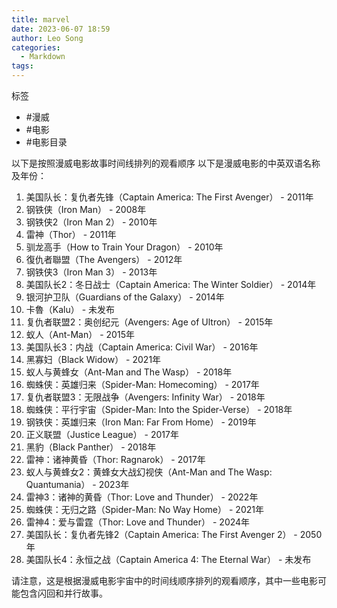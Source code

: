 ```yaml
---
title: marvel
date: 2023-06-07 18:59
author: Leo Song
categories:
  - Markdown
tags:
---
```


标签

- #漫威
- #电影
- #电影目录

以下是按照漫威电影故事时间线排列的观看顺序
以下是漫威电影的中英双语名称及年份：

1. 美国队长：复仇者先锋（Captain America: The First Avenger） - 2011年
2. 钢铁侠（Iron Man） - 2008年
3. 钢铁侠2（Iron Man 2） - 2010年
4. 雷神（Thor） - 2011年
5. 驯龙高手（How to Train Your Dragon） - 2010年
6. 復仇者聯盟（The Avengers） - 2012年
7. 钢铁侠3（Iron Man 3） - 2013年
8. 美国队长2：冬日战士（Captain America: The Winter Soldier） - 2014年
9. 银河护卫队（Guardians of the Galaxy） - 2014年
10. 卡魯（Kalu） - 未发布
11. 复仇者联盟2：奥创纪元（Avengers: Age of Ultron） - 2015年
12. 蚁人（Ant-Man） - 2015年
13. 美国队长3：内战（Captain America: Civil War） - 2016年
14. 黑寡妇（Black Widow） - 2021年
15. 蚁人与黄蜂女（Ant-Man and The Wasp） - 2018年
16. 蜘蛛侠：英雄归来（Spider-Man: Homecoming） - 2017年
17. 复仇者联盟3：无限战争（Avengers: Infinity War） - 2018年
18. 蜘蛛侠：平行宇宙（Spider-Man: Into the Spider-Verse） - 2018年
19. 钢铁侠：英雄归来（Iron Man: Far From Home） - 2019年
20. 正义联盟（Justice League） - 2017年
21. 黑豹（Black Panther） - 2018年
22. 雷神：诸神黄昏（Thor: Ragnarok） - 2017年
23. 蚁人与黄蜂女2：黄蜂女大战幻视侠（Ant-Man and The Wasp: Quantumania） - 2023年
24. 雷神3：诸神的黄昏（Thor: Love and Thunder） - 2022年
25. 蜘蛛侠：无归之路（Spider-Man: No Way Home） - 2021年
26. 雷神4：爱与雷霆（Thor: Love and Thunder） - 2024年
27. 美国队长：复仇者先锋2（Captain America: The First Avenger 2） - 2050年
28. 美国队长4：永恒之战（Captain America 4: The Eternal War） - 未发布


请注意，这是根据漫威电影宇宙中的时间线顺序排列的观看顺序，其中一些电影可能包含闪回和并行故事。